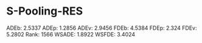 # S-Pooling-RES

ADEb: 2.5337
ADEp: 1.2856
ADEv: 2.9456
FDEb: 4.5384
FDEp: 2.324
FDEv: 5.2802
Rank: 1566
WSADE: 1.8922
WSFDE: 3.4024